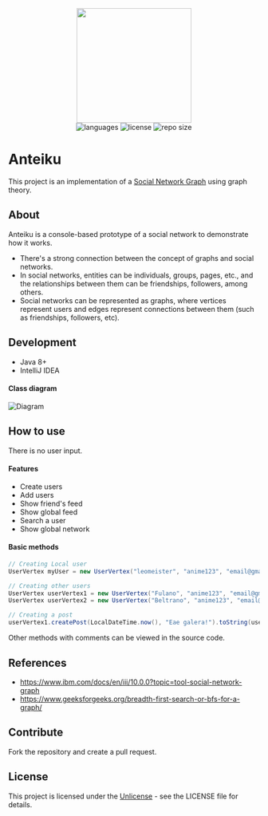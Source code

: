 <div align="center">
  <img src="https://pennylane.ai/_images/graph4.png" width="230px" />
</div>
<div align="center">
  <img src="https://img.shields.io/github/languages/count/leandro-santi/graph-social-network?color=%231E90FF&style=flat-square" alt="languages" />
  <img src="https://img.shields.io/github/license/leandro-santi/graph-social-network?color=%231E90FF&style=flat-square" alt="license" />
  <img src="https://img.shields.io/github/repo-size/leandro-santi/graph-social-network?color=%231E90FF&style=flat-square" alt="repo size" />
</div>

# Anteiku

This project is an implementation of a [Social Network Graph](https://www.ibm.com/docs/en/iii/10.0.0?topic=tool-social-network-graph) using graph theory.

## About

Anteiku is a console-based prototype of a social network to demonstrate how it works.

-  There's a strong connection between the concept of graphs and social networks.
-  In social networks, entities can be individuals, groups, pages, etc., and the relationships between them can be friendships, followers, among others.
-  Social networks can be represented as graphs, where vertices represent users and edges represent connections between them (such as friendships, followers, etc).

## Development

- Java 8+
- IntelliJ IDEA

#### Class diagram

![Diagram](src/resources/diagram.png)

## How to use

There is no user input.

#### Features

- Create users
- Add users
- Show friend's feed
- Show global feed
- Search a user
- Show global network

#### Basic methods

```java
// Creating Local user
UserVertex myUser = new UserVertex("leomeister", "anime123", "email@gmail.com", "tuturu");

// Creating other users
UserVertex userVertex1 = new UserVertex("Fulano", "anime123", "email@gmail.com", "tuturu");
UserVertex userVertex2 = new UserVertex("Beltrano", "anime123", "email@gmail.com", "tuturu");

// Creating a post
userVertex1.createPost(LocalDateTime.now(), "Eae galera!").toString(userVertex1.getUsername());
```

Other methods with comments can be viewed in the source code.

## References

- https://www.ibm.com/docs/en/iii/10.0.0?topic=tool-social-network-graph
- https://www.geeksforgeeks.org/breadth-first-search-or-bfs-for-a-graph/

## Contribute

Fork the repository and create a pull request.

## License

This project is licensed under the [Unlicense](https://unlicense.org/) - see the LICENSE file for details.
